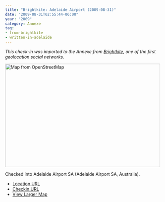 ```yaml
---
title: "Brightkite: Adelaide Airport (2009-08-31)"
date: "2009-08-31T02:55:44-06:00"
year: "2009"
category: Annexe
tag:
- from-brightkite
- written-in-adelaide
---
```

<p style="font-style:italic">This check-in was imported to the Annexe from <a href="https://rubenerd.com/tag/from-brightkite/" title="View all posts imported from Brightkite">Brightkite</a>, one of the first geolocation social networks.</p> 

<p><img src="https://rubenerd.com/files/museum/openstreetmap-adelaideairport@2x.png" style="width:500px; height:333px;" alt="Map from OpenStreetMap" /></p>

Checked into Adelaide Airport SA (Adelaide Airport SA, Australia).

* [Location URL](http://brightkite.com/places/fd8f18026ea011dead38003048c0801e)
* [Checkin URL](http://brightkite.com/objects/117873ee960c11debbeb003048c0801e)
* [View Larger Map](http://www.openstreetmap.org/#map=14/-34.9474/138.5309)


